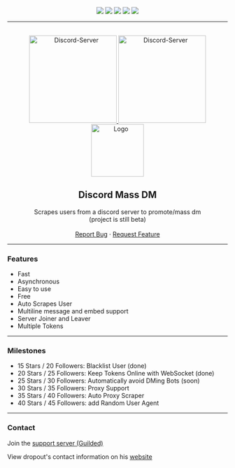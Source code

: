 <div id="top"></div>
<p align="center">
  <img src="https://img.shields.io/github/contributors/hoemotion/Discord-Mass-DM.svg?style=for-the-badge"/>
  <img src="https://img.shields.io/github/forks/hoemotion/Discord-Mass-DM.svg?style=for-the-badge"/>
  <img src="https://img.shields.io/github/stars/hoemotion/Discord-Mass-DM.svg?style=for-the-badge"/>
  <img src="https://img.shields.io/github/issues/hoemotion/Discord-Mass-DM.svg?style=for-the-badge"/>
  <img src="https://img.shields.io/github/license/hoemotion/Discord-Mass-DM.svg?style=for-the-badge"/>
</p>
  
---------------------------------------
  
<br/>
<div align="center">
  <a href="https://discord.com/invite/verQuxaBqy">
    <img src="https://img.shields.io/static/v1?label=Discord&message=Click%20here&color=7289DA&style=for-the-badge&logo=discord" alt="Discord-Server" width="200">
  </a>
  <a href="https://guilded.gg/hoemotion">
    <img src="https://img.shields.io/static/v1?label=Guilded&message=Click%20here&color=DBAB08&style=for-the-badge&logo=guilded" alt="Discord-Server" width="200">
  </a>
  <br>
  <a href="https://github.com/hoemotion/Discord-Mass-DM">
    <img src="https://i.imgur.com/9l4pHEN.png" alt="Logo" width="120" height="120">
  </a>
  
  <h2 align="center">Discord Mass DM</h2>

  <p align="center">
    Scrapes users from a discord server to promote/mass dm
    <br />
    (project is still beta)
    <br />
    <br />
    <a href="https://github.com/hoemotion/Discord-Mass-DM/issues">Report Bug</a>
    ·
    <a href="https://github.com/hoemotion/Discord-Mass-DM/issues">Request Feature</a>
  </p>
</div>
  
---------------------------------------

### Features

* Fast
* Asynchronous
* Easy to use
* Free
* Auto Scrapes User
* Multiline message and embed support
* Server Joiner and Leaver
* Multiple Tokens

---------------------------------------

### Milestones

* 15 Stars / 20 Followers: Blacklist User (done)
* 20 Stars / 25 Followers: Keep Tokens Online with WebSocket (done)
* 25 Stars / 30 Followers: Automatically avoid DMing Bots (soon)
* 30 Stars / 35 Followers: Proxy Support
* 35 Stars / 40 Followers: Auto Proxy Scraper
* 40 Stars / 45 Followers: add Random User Agent

---------------------------------------

### Contact

Join the [support server (Guilded)](https://guilded.gg/hoemotion)

View dropout's contact information on his [website](https://dropout.black/)

